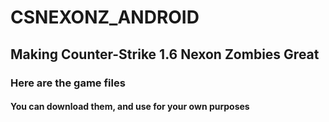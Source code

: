 # CSNEXONZ_ANDROID
## Making Counter-Strike 1.6 Nexon Zombies Great
### Here are the game files
#### You can download them, and use for your own purposes
